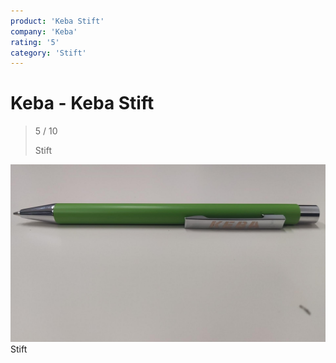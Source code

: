 ```yaml
---
product: 'Keba Stift'
company: 'Keba'
rating: '5'
category: 'Stift'
---
```


# Keba - Keba Stift
>
> 5 / 10
>
> Stift

![Keba Stift](./assets/keba-keba-stift-faf4131b-1427-483f-834a-a5e850971d26.jpg)
Stift
